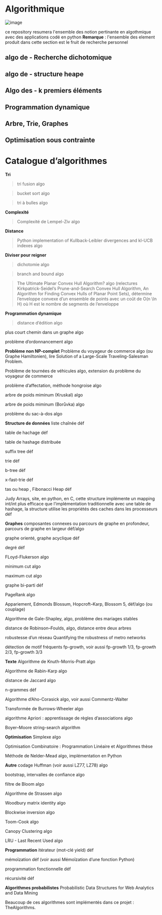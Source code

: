 # Algorithmique
![image](https://user-images.githubusercontent.com/87193854/125668403-faa5c5de-faad-4ff7-afd4-8c43cf9cf731.png)

ce repository resumera l'ensemble des notion pertinante en algothmique avec des applications codé en python
**Remarque** : 
l'ensemble des element produit dans cette section est le fruit de recherche personnel

## algo de - Recherche dichotomique

## algo de - structure heape

## Algo des - k premiers éléments

## Programmation dynamique

## Arbre, Trie, Graphes

## Optimisation sous contrainte


<h1>Catalogue d’algorithmes</h1>

**Tri**
>tri fusion algo

>bucket sort algo

>tri à bulles algo

**Complexité**
>Complexité de Lempel-Ziv algo

**Distance**
>Python implementation of Kullback-Leibler divergences and kl-UCB indexes algo

**Diviser pour reigner**
>dichotomie algo

>branch and bound algo

>The Ultimate Planar Convex Hull Algorithm? algo (relectures Kirkpatrick-Seidel’s Prune-and-Search Convex Hull Algorithm, An Algorithm for Finding Convex Hulls of Planar Point Sets), détermine l’enveloppe convexe d’un ensemble de points avec un coût de O(n \ln H) où H est le nombre de segments de l’enveloppe

**Programmation dynamique**
>distance d’édition algo

plus court chemin dans un graphe algo

problème d’ordonnancement algo

**Problème non NP-complet**
Problème du voyageur de commerce algo (ou Graphe Hamiltonien), lire Solution of a Large-Scale Traveling-Salesman Problem.

Problème de tournées de véhicules algo, extension du problème du voyageur de commerce

problème d’affectation, méthode hongroise algo

arbre de poids miminum (Kruskal) algo

arbre de poids miminum (Borůvka) algo

problème du sac-à-dos algo

**Structure de données**
liste chaînée déf

table de hachage déf

table de hashage distribuée

suffix tree déf

trie déf

b-tree déf

x-fast-trie déf

tas ou heap , Fibonacci Heap déf

Judy Arrays, site, en python, en C, cette structure implémente un mapping int/int plus efficace que l’implémentation traditionnelle avec une table de hashage, la structure utilise les propriétés des caches dans les processeurs déf

**Graphes**
composantes connexes ou parcours de graphe en profondeur, parcours de graphe en largeur déf/algo

graphe orienté, graphe acyclique déf

degré déf

FLoyd-Flukerson algo

minimum cut algo

maximum cut algo

graphe bi-parti déf

PageRank algo

Appariement, Edmonds Blossum, Hopcroft–Karp, Blossom 5, déf/algo (ou couplage)

Algorithme de Gale-Shapley, algo, problème des mariages stables

distance de Robinson–Foulds, algo, distance entre deux arbres

robustesse d’un réseau Quantifying the robustness of metro networks

détection de motif fréquents fp-growth, voir aussi fp-growth 1/3, fp-growth 2/3, fp-growth 3/3

**Texte**
Algorithme de Knuth-Morris-Pratt algo

Algorithme de Rabin-Karp algo

distance de Jaccard algo

n-grammes déf

Algorithme d’Aho-Corasick algo, voir aussi Commentz-Walter

Transformée de Burrows-Wheeler algo

algorithme Apriori : apprentissage de règles d’associations algo

Boyer–Moore string-search algorithm

**Optimisation**
Simplexe algo

Optimisation Combinatoire : Programmation Linéaire et Algorithmes thèse

Méthode de Nelder-Mead algo, implémentation en Python

**Autre**
codage Huffman (voir aussi LZ77, LZ78) algo

bootstrap, intervalles de confiance algo

filtre de Bloom algo

Algorithme de Strassen algo

Woodbury matrix identity algo

Blockwise inversion algo

Toom-Cook algo

Canopy Clustering algo

LRU - Last Recent Used algo

**Programmation**
itérateur (mot-clé yield) déf

mémoïzation déf (voir aussi Mémoïzation d’une fonction Python)

programmation fonctionnelle déf

récursivité déf

**Algorithmes probabilistes**
Probabilistic Data Structures for Web Analytics and Data Mining

Beaucoup de ces algorithmes sont implémentés dans ce projet : TheAlgorithms.
